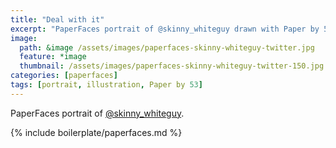 ```yaml
---
title: "Deal with it"
excerpt: "PaperFaces portrait of @skinny_whiteguy drawn with Paper by 53 on an iPad."
image: 
  path: &image /assets/images/paperfaces-skinny-whiteguy-twitter.jpg 
  feature: *image
  thumbnail: /assets/images/paperfaces-skinny-whiteguy-twitter-150.jpg
categories: [paperfaces]
tags: [portrait, illustration, Paper by 53]
---
```


PaperFaces portrait of [@skinny_whiteguy](https://twitter.com/skinny_whiteguy).

{% include boilerplate/paperfaces.md %}

